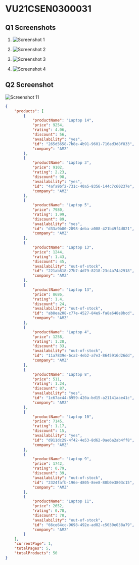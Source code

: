 
# VU21CSEN0300031

## Q1 Screenshots

1. ![Screenshot 1](https://github.com/user-attachments/assets/12dcee2f-5d83-48dd-b765-859393633959)
   
2. ![Screenshot 2](https://github.com/user-attachments/assets/5b433be4-ddeb-4c52-9864-76026f679d4a)

3. ![Screenshot 3](https://github.com/user-attachments/assets/13a6c190-baf4-4e90-a3f3-b46fcc01283c)

4. ![Screenshot 4](https://github.com/user-attachments/assets/1ee76ada-1376-495b-adbd-38b7d3378ca1)

## Q2 Screenshot

![Screenshot 11](https://github.com/user-attachments/assets/950e6eae-bceb-42d4-8eaa-d29caefb3110)

```json
{
    "products": [
        {
            "productName": "Laptop 14",
            "price": 9254,
            "rating": 4.06,
            "discount": 56,
            "availability": "yes",
            "id": "265d5658-7b8e-4b91-9601-716ad3d8f833",
            "company": "AMZ"
        },
        {
            "productName": "Laptop 3",
            "price": 9102,
            "rating": 2.23,
            "discount": 98,
            "availability": "yes",
            "id": "4afa9bf2-731c-40a5-8356-144c7c60237e",
            "company": "AMZ"
        },
        {
            "productName": "Laptop 5",
            "price": 7980,
            "rating": 1.99,
            "discount": 89,
            "availability": "yes",
            "id": "d33a9b80-2898-4eba-a008-421b49f4d821",
            "company": "AMZ"
        },
        {
            "productName": "Laptop 13",
            "price": 1244,
            "rating": 1.43,
            "discount": 45,
            "availability": "out-of-stock",
            "id": "221ab818-27b7-4d79-8218-23c4a74a2918",
            "company": "AMZ"
        },
        {
            "productName": "Laptop 13",
            "price": 8686,
            "rating": 1.4,
            "discount": 24,
            "availability": "out-of-stock",
            "id": "ab8ea208-c77e-4527-84e9-fa8a648e8bcd",
            "company": "AMZ"
        },
        {
            "productName": "Laptop 4",
            "price": 1258,
            "rating": 1.28,
            "discount": 33,
            "availability": "out-of-stock",
            "id": "11a7839e-6ca2-4eb2-a7e3-8645916d26dd",
            "company": "AMZ"
        },
        {
            "productName": "Laptop 8",
            "price": 511,
            "rating": 1.24,
            "discount": 87,
            "availability": "yes",
            "id": "1c67ac44-8959-420a-bd15-a21141aae41c",
            "company": "AMZ"
        },
        {
            "productName": "Laptop 10",
            "price": 7145,
            "rating": 1.17,
            "discount": 15,
            "availability": "yes",
            "id": "d911dc29-4f42-4e53-8d62-0ae6a2ab4ff8",
            "company": "AMZ"
        },
        {
            "productName": "Laptop 9",
            "price": 1742,
            "rating": 0.79,
            "discount": 39,
            "availability": "out-of-stock",
            "id": "2324fafb-196e-4805-8ee8-80b0e3803c15",
            "company": "AMZ"
        },
        {
            "productName": "Laptop 11",
            "price": 2652,
            "rating": 0.78,
            "discount": 70,
            "availability": "out-of-stock",
            "id": "66ce64cc-9698-492e-ad02-c5030e038a79",
            "company": "AMZ"
        }
    ],
    "currentPage": 1,
    "totalPages": 5,
    "totalProducts": 50
}
```
